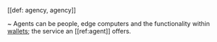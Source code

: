 [[def: agency, agency]]

~ Agents can be people, edge computers and the functionality within [wallets](https://github.com/trustoverip/acdc/wiki/_new#digital-identity-wallet); the service an [[ref:agent]] offers.